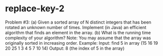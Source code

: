 # replace-key-2

Problem #3: (a) Given a sorted array of N distinct integers that has been rotated an unknown number of times. Implement (in Java) an efficient algorithm that finds an element in the array. (b) What is the running time complexity of your algorithm? Note: You may assume that the array was originally sorted in increasing order. Example: Input: find 5 in array (15 16 19 20 25 1 3 4 5 7 10 14) Output: 8 (the index of 5 in the array)
